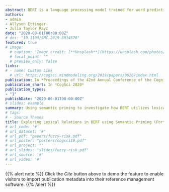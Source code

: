 ```yaml
---
abstract: BERT is a language processing model trained for word prediction in context, which has shown impressive performance in natural language processing tasks. However, the principles underlying BERT's use of linguistic cues present in context are yet to be fully understood. In this work, we develop tests informed by the semantic priming paradigm to investigate BERT's handling of lexical relations to complete a cloze task (Taylor, 1953). We define priming to be an increase in BERT's expectation for a target word (pilot), in a context (e.g., I want to be a ___), when the context is prepended by a related word (airplane) as opposed to an unrelated one (table). We explore BERT's priming behavior under various predictive constraints placed on the blank, and find that BERT is sensitive to lexical priming effects only under minimal constraint from the input context. This pattern was found to be consistent across diverse lexical relations.
authors:
- admin 
- Allyson Ettinger
- Julia Taylor Rayz
date: "2020-08-01T00:00:00Z"
# doi: "10.1109/SMC.2019.8914528"
featured: true
# image:
  # caption: 'Image credit: [**Unsplash**](https://unsplash.com/photos/pLCdAaMFLTE)'
  # focal_point: ""
  # preview_only: false
links:
# - name: Custom Link
  # url: https://cogsci.mindmodeling.org/2019/papers/0626/index.html
publication: In *Proceedings of the 42nd Annual Conference of the Cognitive Science Society*
publication_short: In *CogSci 2020*
publication_types:
- "1"
publishDate: "2020-06-01T00:00:00Z"
# slides: example
summary: Using semantic priming to investigate how BERT utilizes lexical relations to inform word probabilities in context.
# tags:
# - Source Themes
title: Exploring Lexical Relations in BERT using Semantic Priming (Forthcoming)
# url_code: '#'
# url_dataset: '#'
# url_pdf: "papers/fuzzy-risk.pdf"
# url_poster: "posters/cogsci19.pdf"
# url_project: ""
# url_slides: "slides/fuzzy-risk.pdf"
# url_source: '#'
# url_video: '#'
---
```


{{% alert note %}}
Click the *Cite* button above to demo the feature to enable visitors to import publication metadata into their reference management software.
{{% /alert %}}

